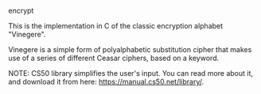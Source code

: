 encrypt

This is the implementation in C of the classic encryption alphabet "Vinegere".

Vinegere is a simple form of polyalphabetic substitution cipher that makes use of a series of different Ceasar ciphers, based on a keyword.

NOTE: CS50 library simplifies the user's input. You can read more about it, and download it from here: https://manual.cs50.net/library/.
